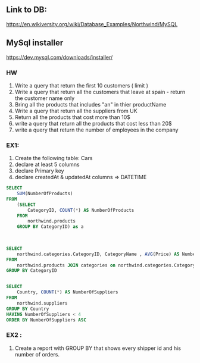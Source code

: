 ## Link to DB:
https://en.wikiversity.org/wiki/Database_Examples/Northwind/MySQL


## MySql installer
https://dev.mysql.com/downloads/installer/



### HW
1. Write a query that return the first 10 customers ( limit ) 
2. Write a query that return all the customers that leave at spain - return the customer name only
3. Bring all the products that includes "an" in thier productName
4. Write a query that return all the suppliers from UK  
5. Return all the products that cost more than 10$ 
6. write a query that return all the products that cost less than 20$
7. write a query that return the number of employees in the company     



### EX1:
1. Create the following table: Cars
2. declare at least 5 columns
3. declare Primary key
4. declare createdAt & updatedAt columns => DATETIME



```sql
SELECT 
    SUM(NumberOfProducts)
FROM
    (SELECT 
        CategoryID, COUNT(*) AS NumberOfProducts
    FROM
        northwind.products
    GROUP BY CategoryID) as a
    
    

SELECT 
    northwind.categories.CategoryID, CategoryName , AVG(Price) AS NumberOfProducts
FROM 
    northwind.products JOIN categories on northwind.categories.CategoryID = northwind.products.CategoryID
GROUP BY CategoryID


SELECT 
    Country, COUNT(*) AS NumberOfSuppliers
FROM
    northwind.suppliers
GROUP BY Country
HAVING NumberOfSuppliers < 4
ORDER BY NumberOfSuppliers ASC

```


### EX2 :
1. Create a report with GROUP BY that shows every shipper id and his number of orders.


